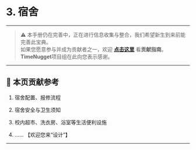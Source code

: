 # 3. 宿舍

---

> ⚠️ 本手册仍在完善中，正在进行信息收集与整合，我们希望新生到来前能完善此宝典。  
> 如果您愿意参与并成为贡献者之一，欢迎 **[点击这里](/CONTRIBUTING)** 看**贡献指南**。  
> **TimeNugget**项目组在此向您表示感谢。  

---

## 📌 本页贡献参考

1. 宿舍配置、报修流程

2. 宿舍安全与卫生须知

3. 校内超市、洗衣房、浴室等生活便利设施

4. ……  【欢迎您来“设计”】

---
